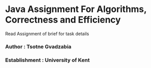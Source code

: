 # Java Assignment For Algorithms, Correctness and Efficiency

Read Assignment of brief for task details

### Author : Tsotne Gvadzabia
### Establishment : University of Kent
